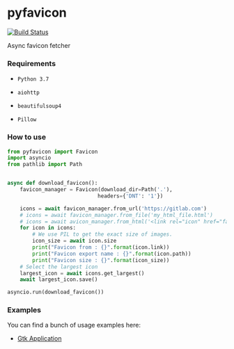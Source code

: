 # pyfavicon

[![Build Status](https://travis-ci.org/bilelmoussaoui/pyfavicon.svg)](https://travis-ci.org/bilelmoussaoui/pyfavicon)

Async favicon fetcher


### Requirements
- `Python 3.7`

- `aiohttp`
- `beautifulsoup4`
- `Pillow`

### How to use 

```python
from pyfavicon import Favicon
import asyncio
from pathlib import Path


async def download_favicon():
    favicon_manager = Favicon(download_dir=Path('.'), 
                             headers={'DNT': '1'})

    icons = await favicon_manager.from_url('https://gitlab.com')
    # icons = await favicon_manager.from_file('my_html_file.html')
    # icons = await avicon_manager.from_html('<link rel="icon" href="favicon.png">')
    for icon in icons:
        # We use PIL to get the exact size of images.
        icon_size = await icon.size
        print("Favicon from : {}".format(icon.link))
        print("Favicon export name : {}".format(icon.path))
        print("Favicon size : {}".format(icon_size))
    # Select the largest icon
    largest_icon = await icons.get_largest()
    await largest_icon.save()

asyncio.run(download_favicon())
```

### Examples
You can find a bunch of usage examples here: 
- [Gtk Application](examples/gtk_app.py)